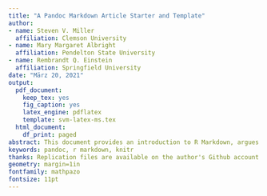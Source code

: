 ```yaml
---
title: "A Pandoc Markdown Article Starter and Template"
author:
- name: Steven V. Miller
  affiliation: Clemson University
- name: Mary Margaret Albright
  affiliation: Pendelton State University
- name: Rembrandt Q. Einstein
  affiliation: Springfield University
date: "März 20, 2021"
output:
  pdf_document:
    keep_tex: yes
    fig_caption: yes
    latex_engine: pdflatex
    template: svm-latex-ms.tex
  html_document:
    df_print: paged
abstract: This document provides an introduction to R Markdown, argues for its...
keywords: pandoc, r markdown, knitr
thanks: Replication files are available on the author's Github account...
geometry: margin=1in
fontfamily: mathpazo
fontsize: 11pt
---
```

